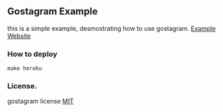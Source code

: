 Gostagram Example
-----------------
this is a simple example, desmostrating how to use 
gostagram. [Example Website](https://gostagram.herokuapp.com/)

### How to deploy
```make heroku```


### License.
gostagram license [MIT](./LICENSE.txt)
